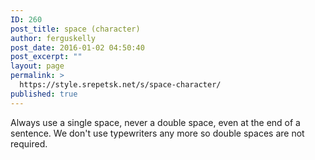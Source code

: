 ```yaml
---
ID: 260
post_title: space (character)
author: ferguskelly
post_date: 2016-01-02 04:50:40
post_excerpt: ""
layout: page
permalink: >
  https://style.srepetsk.net/s/space-character/
published: true
---
```

Always use a single space, never a double space, even at the end of a sentence. We don't use typewriters any more so double spaces are not required.